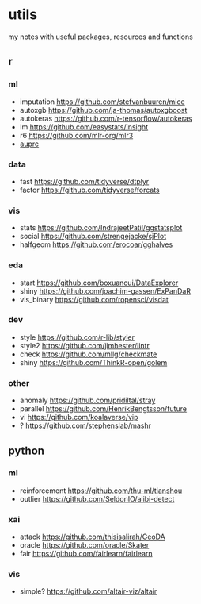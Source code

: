 # utils

my notes with useful packages, resources and functions

## r

### ml

- imputation https://github.com/stefvanbuuren/mice
- autoxgb https://github.com/ja-thomas/autoxgboost
- autokeras https://github.com/r-tensorflow/autokeras
- lm https://github.com/easystats/insight
- r6 https://github.com/mlr-org/mlr3
- [auprc](https://stats.stackexchange.com/questions/10501/calculating-aupr-in-r)

### data

- fast https://github.com/tidyverse/dtplyr
- factor https://github.com/tidyverse/forcats

### vis

- stats https://github.com/IndrajeetPatil/ggstatsplot
- social https://github.com/strengejacke/sjPlot
- halfgeom https://github.com/erocoar/gghalves

### eda

- start https://github.com/boxuancui/DataExplorer
- shiny https://github.com/joachim-gassen/ExPanDaR
- vis_binary https://github.com/ropensci/visdat

### dev

- style https://github.com/r-lib/styler
- style2 https://github.com/jimhester/lintr
- check https://github.com/mllg/checkmate
- shiny https://github.com/ThinkR-open/golem

### other

- anomaly https://github.com/pridiltal/stray
- parallel https://github.com/HenrikBengtsson/future
- vi https://github.com/koalaverse/vip
- ? https://github.com/stephenslab/mashr

## python

### ml

- reinforcement https://github.com/thu-ml/tianshou
- outlier https://github.com/SeldonIO/alibi-detect

### xai

- attack https://github.com/thisisalirah/GeoDA
- oracle https://github.com/oracle/Skater
- fair https://github.com/fairlearn/fairlearn

### vis

- simple? https://github.com/altair-viz/altair
